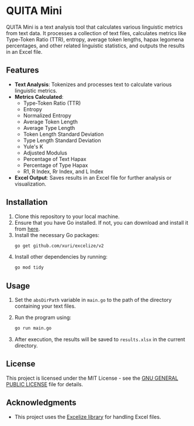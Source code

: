 
# QUITA Mini

QUITA Mini is a text analysis tool that calculates various linguistic metrics from text data. It processes a collection of text files, calculates metrics like Type-Token Ratio (TTR), entropy, average token lengths, hapax legomena percentages, and other related linguistic statistics, and outputs the results in an Excel file.

## Features

- **Text Analysis**: Tokenizes and processes text to calculate various linguistic metrics.
- **Metrics Calculated**:
  - Type-Token Ratio (TTR)
  - Entropy
  - Normalized Entropy
  - Average Token Length
  - Average Type Length
  - Token Length Standard Deviation
  - Type Length Standard Deviation
  - Yule's K
  - Adjusted Modulus
  - Percentage of Text Hapax
  - Percentage of Type Hapax
  - R1, R Index, Rr Index, and L Index
- **Excel Output**: Saves results in an Excel file for further analysis or visualization.

## Installation

1. Clone this repository to your local machine.
2. Ensure that you have Go installed. If not, you can download and install it from [here](https://golang.org/dl/).
3. Install the necessary Go packages:
    ```bash
    go get github.com/xuri/excelize/v2
    ```
4. Install other dependencies by running:
    ```bash
    go mod tidy
    ```

## Usage

1. Set the `absDirPath` variable in `main.go` to the path of the directory containing your text files.
2. Run the program using:
    ```bash
    go run main.go
    ```

3. After execution, the results will be saved to `results.xlsx` in the current directory.


## License

This project is licensed under the MIT License - see the [GNU GENERAL PUBLIC LICENSE](LICENSE) file for details.

## Acknowledgments

- This project uses the [Excelize library](https://github.com/xuri/excelize) for handling Excel files.

